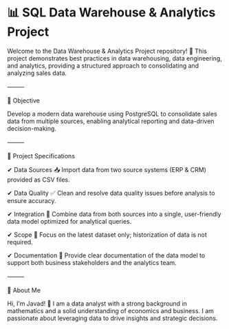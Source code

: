 # 📊 SQL Data Warehouse & Analytics Project

Welcome to the Data Warehouse & Analytics Project repository! 🚀
This project demonstrates best practices in data warehousing, data engineering, and analytics, providing a structured approach to consolidating and analyzing sales data.

⸻

🎯 Objective

Develop a modern data warehouse using PostgreSQL to consolidate sales data from multiple sources, enabling analytical reporting and data-driven decision-making.

⸻

📌 Project Specifications

✔ Data Sources 📥
Import data from two source systems (ERP & CRM) provided as CSV files.

✔ Data Quality ✅
Clean and resolve data quality issues before analysis to ensure accuracy.

✔ Integration 🔗
Combine data from both sources into a single, user-friendly data model optimized for analytical queries.

✔ Scope 🎯
Focus on the latest dataset only; historization of data is not required.

✔ Documentation 📄
Provide clear documentation of the data model to support both business stakeholders and the analytics team.

⸻

👤 About Me

Hi, I’m Javad! 👋
I am a data analyst with a strong background in mathematics and a solid understanding of economics and business. I am passionate about leveraging data to drive insights and strategic decisions.
